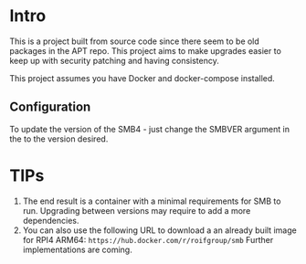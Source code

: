 # Intro
This is a project built from source code since there seem to be old packages in the APT repo.
This project aims to make upgrades easier to keep up with security patching and having consistency.

This project assumes you have Docker and docker-compose installed.

## Configuration
To update the version of the SMB4 - just change the SMBVER argument in the to the version desired.

# TIPs
1. The end result is a container with a minimal requirements for SMB to run. Upgrading between versions may require to add a more dependencies.
2. You can also use the following URL to download a an already built image for RPI4 ARM64: 
```https://hub.docker.com/r/roifgroup/smb```
Further implementations are coming.

